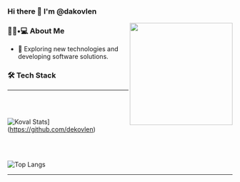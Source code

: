 ### Hi there 👋 I'm @dakovlen

<img align='right' src="https://media.giphy.com/media/M9gbBd9nbDrOTu1Mqx/giphy.gif" width="230">

<h3> 👨🏻•💻 About Me </h3>


- 🤔 Exploring new technologies and developing software solutions.

<h3>🛠 Tech Stack</h3>

<hr>

<br/><br/>

![Koval Stats](https://github-readme-stats.vercel.app/api?username=dakovlen&show_icons=true)](https://github.com/dekovlen)

<br/>

<br/>

![Top Langs](https://github-readme-stats.vercel.app/api/top-langs/?username=dakovlen&show_icons=true)






<hr>
<!---
dakovlen/dakovlen is a ✨ special ✨ repository because its `README.md` (this file) appears on your GitHub profile.
You can click the Preview link to take a look at your changes.
--->
